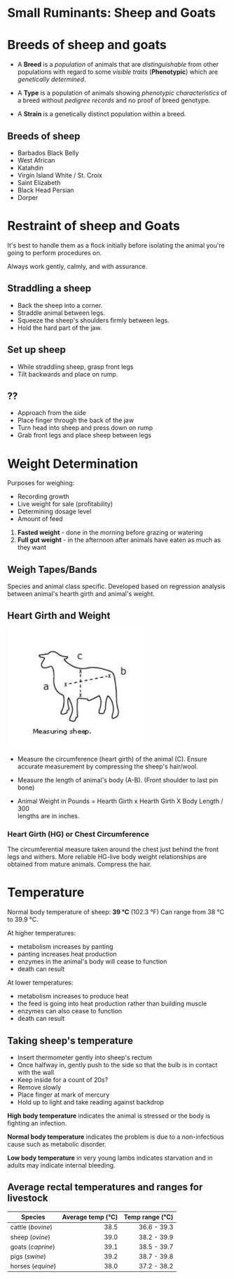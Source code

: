 # Small Ruminants: Sheep and Goats

# Breeds of sheep and goats

* A **Breed** is a *population* of animals that are *distinguishable* from other populations with regard to some *visible traits* (**Phenotypic**) which are *genetically determined*.

* A **Type** is  a population of animals showing _phenotypic characteristics_ of a breed without _pedigree records_ and no proof of breed genotype.

* A **Strain** is a genetically distinct population within a breed.


## Breeds of sheep

* Barbados Black Belly
* West African
* Katahdin
* Virgin Island White / St. Croix
* Saint Elizabeth
* Black Head Persian
* Dorper


# Restraint of sheep and Goats

It's best to handle them as a flock initially before isolating the animal you're going to perform procedures on.

Always work gently, calmly, and with assurance.

## Straddling a sheep

* Back the sheep into a corner.
* Straddle animal between legs.
* Squeeze the sheep's shoulders firmly between legs.
* Hold the hard part of the jaw.

## Set up sheep

* While straddling sheep, grasp front legs
* Tilt backwards and place on rump.

## ??

* Approach from the side
* Place finger through the back of the jaw
* Turn head into sheep and press down on rump
* Grab front legs and place sheep between legs

# Weight Determination

Purposes for weighing:
* Recording growth
* Live weight for sale (profitability)
* Determining dosage level
* Amount of feed

1. **Fasted weight** - done in the morning before grazing or watering
2. **Full gut weight** - in the afternoon after animals have eaten as much as they want

## Weigh Tapes/Bands

Species and animal class specific. Developed based on regression analysis between animal's hearth girth and animal's weight.


## Heart Girth and Weight

![Measurement of hearth girth and body length](./images/sheep-weight.png)

* Measure the circumference (heart girth) of the animal (C). Ensure accurate measurement by compressing the sheep's hair/wool.

* Measure the length of animal's body (A-B). (Front shoulder to last pin bone)

* Animal Weight in Pounds = Hearth Girth x Hearth Girth X Body Length / 300  
	lengths are in inches.


### Heart Girth (HG) or Chest Circumference

The circumferential measure taken around the chest just behind the front legs and withers. More reliable HG-live body weight relationships are obtained from mature animals. Compress the hair.


# Temperature

Normal body temperature of sheep: **39 °C** (102.3 °F)
Can range from 38 °C to 39.9 °C.

At higher temperatures:

* metabolism increases by panting
* panting increases heat production
* enzymes in the animal's body will cease to function
* death can result

At lower temperatures:

* metabolism increases to produce heat
* the feed is going into heat production rather than building muscle
* enzymes can also cease to function
* death can result

## Taking sheep's temperature

* Insert thermometer gently into sheep's rectum
* Once halfway in, gently push to the side so that the bulb is in contact with the wall
* Keep inside for a count of 20s?
* Remove slowly
* Place finger at mark of mercury
* Hold up to light and take reading against backdrop


**High body temperature** indicates the animal is stressed or the body is fighting an infection.

**Normal body temperature** indicates the problem is due to a non-infectious cause such as metabolic disorder.

**Low body temperature** in very young lambs indicates starvation and in adults may indicate internal bleeding.


## Average rectal temperatures and ranges for livestock

| Species | Average temp (°C) | Temp range (°C) |
| --- | --: | --: |
| cattle (_bovine_) | 38.5 | 36.6 - 39.3 | 
| sheep (_ovine_) | 39.0 | 38.2 - 39.9 |
| goats (_caprine_) | 39.1 | 38.5 - 39.7 |
| pigs (_swine_) | 39.2 | 38.7 - 39.8 |
| horses (_equine_) | 38.0 | 37.2 - 38.2 |